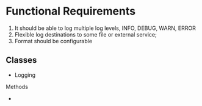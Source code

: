 # Functional Requirements
1) It should be able to log multiple log levels, INFO, DEBUG, WARN, ERROR
2) Flexible log destinations to some file or external service;
3) Format should be configurable 

Classes
- 
- Logging


Methods

- 
